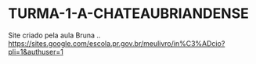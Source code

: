 # TURMA-1-A-CHATEAUBRIANDENSE
Site criado pela aula Bruna ..
https://sites.google.com/escola.pr.gov.br/meulivro/in%C3%ADcio?pli=1&authuser=1
